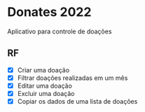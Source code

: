 # Donates 2022
Aplicativo para controle de doações

## RF
- [x] Criar uma doação
- [x] Filtrar doações realizadas em um mês
- [x] Editar uma doação
- [x] Excluir uma doação
- [x] Copiar os dados de uma lista de doações
